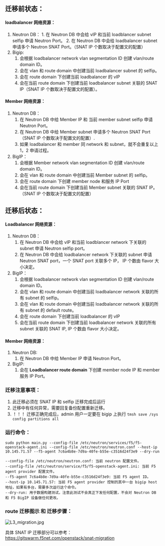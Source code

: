 ## 迁移前状态：

#### loadbalancer 网络资源：
   1. Neutron DB：
     1. 在 Neutron DB 中会给 vIP 和当前 loadblancer subnet selfip 申请 Neutron Port。
     2. 在 Neutron DB 中会给 loadbalancer subnet 申请多个 Neutron SNAT Port。（SNAT IP 个数取决于配置文的配置）
   2. Bigip:
      1. 会根据 loadbalancer network vlan segmentation ID 创建 vlan/route domain ID。
      2. 会在 vlan 和 route domain 中创建当前 loadbalancer subnet 的 selfip。
      3. 会在 route domain 下创建当前 loadbalancer 的 vIP
      4. 会在当前 route domain 下创建当前 loadbalancer subnet 关联的 SNAT IP（SNAT IP 个数取决于配置文的配置）。

#### Member 网络资源：
   1. Neutron DB：
      1. 在 Neutron DB 中给 Member IP 和 当前 member subnet selfip 申请 Neutron Port。
      2. 在 Neutron DB 中给 Member subnet 申请多个 Neutron SNAT Port（SNAT IP 个数取决于配置文的配置）.
      3. 如果 loadbalancer 和 member 同 network 和 subnet，就不会重复以上 1，2 申请过程。
   2. BigIP：
      1. 会根据 Member network vlan segmentation ID 创建 vlan/route domain ID。
      2. 会在 vlan 和 route domain 中创建当前 Member subnet 的 selfip。
      3. 会在 route domain 下创建 member node 和服务 IP Port
      4. 会在当前 route domain 下创建当前 Member subnet 关联的 SNAT IP。（SNAT IP 个数取决于配置文的配置）


## 迁移后状态：

#### Loadbalancer 网络资源：
   1. Neutron DB：
      1. 在 Neutron DB 中会给 vIP 和当前 loadblancer network 下关联的 subnet 申请 Neutron selfip port。
      2. 在 Neutron DB 中会给 loadbalancer network 下关联的 subnet 申请 Neutron SNAT port，一个 SNAT port 关联多个 IP， IP 个数由 flavor 大小决定。
   2. BigIP：
      1. 会根据 loadbalancer network vlan segmentation ID 创建 vlan/route domain ID。 
      2. 会在 vlan 和 route domain 中创建当前 loadbalancer network 关联的所有 subnet 的 selfip。
      3. 会在 vlan 和 route domain 中创建当前 loadbalancer network 关联的所有 subnet 的 default route。
      4. 会在 route domain 下创建当前 loadbalancer 的 vIP
      5. 会在当前 route domain 下创建当前 loadbalancer network 关联的所有 subnet 关联的 SNAT IP, IP 个数由 flavor 大小决定。

#### Member 网络资源：
   1. Neutron DB:
      1. 在 Neutron DB 中给 Member IP 申请 Neutron Port。 
   2. BigIP:
      1. 会在 **Loadbalancer route domain** 下创建 member node IP 和 member 服务 IP Port。

### 迁移注意事项：

1. 此迁移必须在 SNAT IP 和 selfip 迁移完成后运行
2. 迁移中有任何异常，需要回复备份配置重新迁移。
3. ！！！ 迁移正确完成后，admin 用户一定要在 bigip 上执行 `tmsh save /sys config partitions all`

### 运行命令：

```
sudo python main.py --config-file /etc/neutron/services/f5/f5-openstack-agent.ini --config-file /etc/neutron/neutron.conf --host-ip 10.145.71.57 --f5-agent 7c6a4b8e-7d9a-40fe-b55e-c3516d24f3e9 --dry-run

--config-file /etc/neutron/neutron.conf: 当前 neutron 配置文件。
--config-file /etc/neutron/service/f5/f5-openstack-agent.ini: 当前 F5 agent provider 配置文件。
--f5-agent 7c6a4b8e-7d9a-40fe-b55e-c3516d24f3e9: 当前 F5 agent ID。
--host-ip 10.145.71.57: 当前 F5 agent provider 控制的其中一台 bigip host 地址，如果有多台，需要多次运行这个命令。
--dry-run: 用于数据构建测试，注意此测试不会真正下发任何配置，不会对 Neutron DB 和 F5 BigIP 设备做任何更改。
```

### route 迁移图示 和 迁移步骤：

![L3_migration.jpg](https://s2.loli.net/2022/06/10/7kPrvlEciXKQHZR.jpg)

具体 SNAT IP 迁移部分可以参考：https://gitswarm.f5net.com/openstack/snat-migration  
